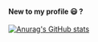 #### New to my profile 😃 ? 

[![Anurag's GitHub stats](https://github-readme-stats.vercel.app/api?username=Dblaze47&show_icons=true&theme=slateorange)](https://github.com/anuraghazra/github-readme-stats)
<!--
**Dblaze47/Dblaze47** is a ✨ _special_ ✨ repository because its `README.md` (this file) appears on your GitHub profile.

Here are some ideas to get you started:

- 🔭 I’m currently working on ...
- 🌱 I’m currently learning ...
- 👯 I’m looking to collaborate on ...
- 🤔 I’m looking for help with ...
- 💬 Ask me about ...
- 📫 How to reach me: ...
- 😄 Pronouns: ...
- ⚡ Fun fact: ...
-->
